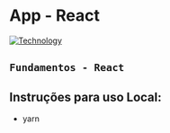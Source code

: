<h1>App - React</h1>

[![Technology][react-image]][react-url]

[react-url]: https://reactjs.org/
[react-image]: https://img.shields.io/badge/React-blue?style=for-the-badge&logo=React&logoColor=white

## ``Fundamentos - React``

## Instruções para uso Local:
- yarn